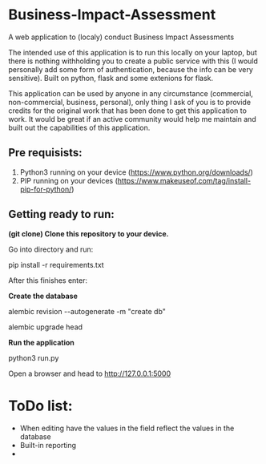 # Business-Impact-Assessment
A web application to (localy) conduct Business Impact Assessments

The intended use of this application is to run this locally on your laptop, but there is nothing withholding you to create a public service with this (I would personally add some form of authentication, because the info can be very sensitive).
Built on python, flask and some extenions for flask.

This application can be used by anyone in any circumstance (commercial, non-commercial, business, personal), only thing I ask of you is to provide credits for the original work that has been done to get this application to work. It would be great if an active community would help me maintain and built out the capabilities of this application.

## Pre requisists:
 1. Python3 running on your device (https://www.python.org/downloads/)
 2. PIP running on your devices (https://www.makeuseof.com/tag/install-pip-for-python/)

 ## Getting ready to run:

 **(git clone) Clone this repository to your device.**
 
 Go into directory and run:
 
 pip install -r requirements.txt

 After this finishes enter:

 **Create the database**
 
 alembic revision --autogenerate -m "create db"
 
 
 alembic upgrade head
 
**Run the application**

 python3 run.py

 Open a browser and head to http://127.0.0.1:5000


 # ToDo list:
 - When editing have the values in the field reflect the values in the database
 - Built-in reporting
 - 
